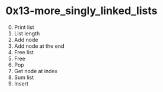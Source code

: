 <h1>0x13-more_singly_linked_lists</h1>

00. Print list<br>
01. List length<br>
02. Add node<br>
03. Add node at the end<br>
04. Free list<br>
05. Free<br>
06. Pop<br>
07. Get node at index<br>
08. Sum list<br>
09. Insert<br>
